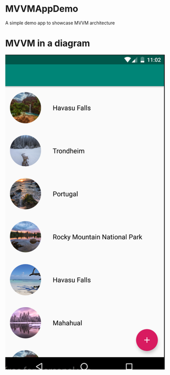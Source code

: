 # MVVMAppDemo
A simple demo app to showcase MVVM architecture 

# MVVM in a diagram 
![Chart](https://github.com/makkhay/MVVMAppDemo/blob/master/Screen%20Shot%202019-07-23%20at%204.02.30%20PM.png)


